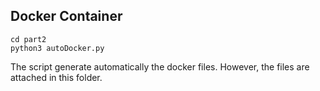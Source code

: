 ## Docker Container
```
cd part2
python3 autoDocker.py
```
The script generate automatically the docker files. However, the files are attached in this folder.
